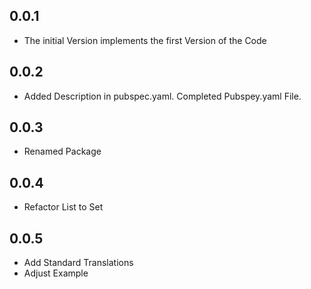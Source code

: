## 0.0.1

* The initial Version implements the first Version of the Code

## 0.0.2

* Added Description in pubspec.yaml. Completed Pubspey.yaml File.

## 0.0.3

* Renamed Package

## 0.0.4

* Refactor List to Set

## 0.0.5

* Add Standard Translations
* Adjust Example
